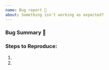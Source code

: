 ```yaml
---
name: Bug report 🐞
about: Something isn't working as expected?
---
```


<!-- Please search existing issues to avoid creating duplicates. -->

### Bug Summary 🐞
<!-- A clear and concise description of what the bug is. -->



### Steps to Reproduce:
<!-- How can we reproduce the problem? -->

1. 
2. 

<!-- If you have code sample, error messages, stack traces, please provide it as well -->


<!-- Optionally think about how this could be fixed. Can you fix it and submit a PR? -->

